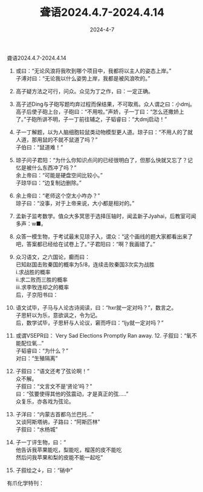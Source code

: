 ﻿---
title: 聋语2024.4.7-2024.4.14
date: 2024-4-7
---
聋语2024.4.7-2024.4.14  
  
1. 或曰：“无论风浪将我吹到哪个项目中，我都将以主人的姿态上岸。”  
子溥对曰：“无论我以什么姿势上岸，我都是被风浪吹的。”  
2. 高子疑方法之可行，问众。众见为丁之作，曰：一定正确。  
3. 高子述Ding与子砲写题均弃过程而保结果，不可取焉。众人谓之曰：小dmj。高子后使子砲上台，子砲曰：“不用啦。”声娇，子一丁曰：“怎么还撒娇上了。”子砲所讲不明，子一丁前往辅之，子韬睿曰：“大dmj启动！”  
4. 子一丁解题，以为人脑细胞较鼠类动物模型更人道。琼子曰：“不用人的了就人道，那用鼠的不就不鼠道了吗？”  
子伯曰：“鼠道难！”  
5. 琼子问子君阳：“为什么你知识点问的已经很明白了，但那么快就又忘了？记忆是被什么东西冲了吗？”  
余上帝曰：“可能是硬盘空间比较小。”  
子琼华曰：“边复制边删除。”  
6. 余上帝曰：“老师这个空太小咋办？”  
琼子曰：“没事，对于上帝来说，大小都是相对的。”  
7. 孟新子监考数学。值众大多冥思于选择压轴时，闻孟新子Jyahai，后教室可闻多声：w■。  
8. 众答一模生物，于考试最末见琼子入，谓众：“这个画线的题大家都看出来了吧，答案都已经给在试卷上了。”子君阳曰：“啊？我画错了。”  
9. 众习语文，之六国论，癫而曰：  
已知赵国击败秦国的概率为5/8，连续击败秦国3次实为战胜  
i.求战胜的概率  
ii.求二败而三胜的概率  
iii.求李牧连却之的概率  
后，子京阳书曰：  
10. 语文试毕，子马与人论古诗阅读，曰：“hxr就一定对吗？”，数言之。  
子思轩以为乐，意欲讽之，令为记。  
后，数学试毕，子思轩与人论议，窘而呼曰：“ljy就一定对吗？”  
  
  
  
11. 或谓VSEPR曰： Very Sad Elections Promptly Ran away. 12. 子叙曰：“氧不能配位氧...”  
子韬睿曰：“为什么？”  
对曰：“生殖隔离”  
  
  
  
  
13. 子叙曰：“语文还考了弦论啊！”  
众不解。  
子叙曰：“文言文不是‘贤论’吗？”  
曰：“弦要使得其他的弦震动，才是真正的弦.....”  
众复乐，亦各戏为弦论。  
14. 子洋曰：“内蒙古首都乌兰巴托...”  
又谈阿斯塔纳，子路曰：“阿斯匹林”  
子叙曰：“水杨城”  
15. 子一丁评生物，曰：“  
他告诉我苹果能吃，梨能吃，榴莲的皮不能吃  
然后问我苹果和梨的皮能不能一起吃”  
16. 子叙绘之↓，曰：“硝中”  
  
  
  
  
  
  
  
  
  
  
  
  
  
  
  
  
有爪化学特刊：  
  
  
  
  
  
  
  
  
  
